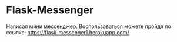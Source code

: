 # Flask-Messenger

Написал мини мессенджер.
Воспользоваться можете пройдя по ссылке: https://flask-messenger1.herokuapp.com/
